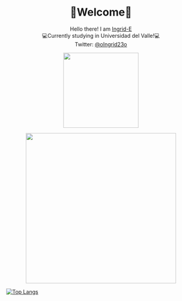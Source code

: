 <h1 align="center">🌸Welcome🌸</h1>

<p align="center">Hello there! I am <a href="https://github.com/Ingrid-E">Ingrid-E</a><br>
💻Currently studying in Universidad del Valle!💻<br>
  Twitter: <a href="https://twitter.com/oIngrid23o"> @oIngrid23o</p></a>


<p align="center"><img src="https://i.imgur.com/bUK0j3y.png" height="200"><br></p>

<p align="center"><img src="https://github-readme-stats.vercel.app/api?username=Ingrid-E&&show_icons=true&title_color=ffffff&icon_color=bb2acf&text_color=daf7dc&bg_color=151515" width="400"></p>

[![Top Langs](https://github-readme-stats.vercel.app/api/top-langs/?username=Ingrid-E&layout=compact)](https://github.com/Ingrid-E/github-readme-stats)



